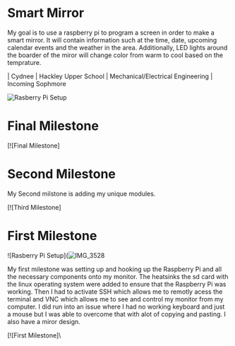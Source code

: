 ﻿# Smart Mirror
My goal is to use a raspberry pi to program a screen in order to make a smart mirror. 
It will contain information such at the time, date, upcoming calendar events and the weather in the area. Additionally, LED lights around the boarder of the miror will change color from warm to cool based on the temprature.


| Cydnee | Hackley Upper School | Mechanical/Electrical Engineering | Incoming Sophmore

![Rasberry Pi Setup]()
  
# Final Milestone

[![Final Milestone]

# Second Milestone
My Second milstone is adding my unique modules.

[![Third Milestone]
# First Milestone

![Rasberry Pi Setup](![IMG_3528](https://user-images.githubusercontent.com/86081915/122816076-46d89280-d2a4-11eb-9aeb-4df25a544944.jpeg)
  
My first milestone was setting up and hooking up the Raspberry Pi and all the necessary components onto my monitor. The heatsinks the sd card with the linux operating system were added to ensure that the Raspberry Pi was working. Then I had to activate SSH which allows me to remotly acess the terminal and VNC which allows me to see and control my monitor from my computer. I did run into an issue where I had no working keyboard and just a mouse but I was able to overcome that with alot of copying and pasting. I also have a miror design.

[![First Milestone]\
